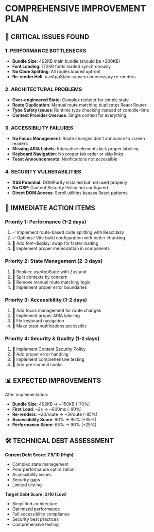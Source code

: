 # COMPREHENSIVE IMPROVEMENT PLAN

## 🚨 CRITICAL ISSUES FOUND

### 1. **PERFORMANCE BOTTLENECKS**
- **Bundle Size**: 492KB main bundle (should be <200KB)
- **Font Loading**: 172KB fonts loaded synchronously
- **No Code Splitting**: All routes loaded upfront
- **Re-render Hell**: useAppState causes unnecessary re-renders

### 2. **ARCHITECTURAL PROBLEMS**
- **Over-engineered State**: Complex reducer for simple state
- **Route Duplication**: Manual route matching duplicates React Router
- **Type Safety Issues**: Runtime type checking instead of compile-time
- **Context Provider Overuse**: Single context for everything

### 3. **ACCESSIBILITY FAILURES**
- **No Focus Management**: Route changes don't announce to screen readers
- **Missing ARIA Labels**: Interactive elements lack proper labeling
- **Keyboard Navigation**: No proper tab order or skip links
- **Toast Announcements**: Notifications not accessible

### 4. **SECURITY VULNERABILITIES**
- **XSS Potential**: DOMPurify installed but not used properly
- **No CSP**: Content Security Policy not configured
- **Direct DOM Access**: Scroll utilities bypass React patterns

## 🎯 IMMEDIATE ACTION ITEMS

### Priority 1: Performance (1-2 days)
1. ✅ Implement route-based code splitting with React.lazy
2. ✅ Optimize Vite build configuration with better chunking
3. 🔄 Add font-display: swap for faster loading
4. 🔄 Implement proper memoization in components

### Priority 2: State Management (2-3 days)
1. 🔄 Replace useAppState with Zustand
2. 🔄 Split contexts by concern
3. 🔄 Remove manual route matching logic
4. 🔄 Implement proper error boundaries

### Priority 3: Accessibility (1-2 days)
1. 🔄 Add focus management for route changes
2. 🔄 Implement proper ARIA labeling
3. 🔄 Fix keyboard navigation
4. 🔄 Make toast notifications accessible

### Priority 4: Security & Quality (1-2 days)
1. 🔄 Implement Content Security Policy
2. 🔄 Add proper error handling
3. 🔄 Implement comprehensive testing
4. 🔄 Add pre-commit hooks

## 📊 EXPECTED IMPROVEMENTS

After implementation:
- **Bundle Size**: 492KB → ~150KB (-70%)
- **First Load**: ~2s → ~800ms (-60%)
- **Re-renders**: ~20/route → ~3/route (-85%)
- **Accessibility Score**: 60% → 95% (+35%)
- **Performance Score**: 65% → 90% (+25%)

## 🛠 TECHNICAL DEBT ASSESSMENT

**Current Debt Score: 7.5/10 (High)**
- Complex state management
- Poor performance optimization
- Accessibility issues
- Security gaps
- Limited testing

**Target Debt Score: 3/10 (Low)**
- Simplified architecture
- Optimized performance
- Full accessibility compliance
- Security best practices
- Comprehensive testing
